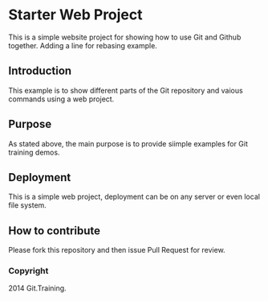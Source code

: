# Starter Web Project

This is a simple website project for showing how to use Git and
Github together. Adding a line for rebasing example.

## Introduction

This example is to show different parts of
the Git repository and vaious commands
using a web project.

## Purpose

As stated above, the main purpose is to 
provide siimple examples for Git training
demos.

## Deployment

This is a simple web project, deployment
can be on any server or even local
file system.

## How to contribute

Please fork this repository and then issue Pull Request 
for review.

### Copyright

2014 Git.Training.